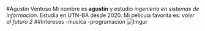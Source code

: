 #Agustin Ventoso
Mi nombre es **agustin** y estudio *ingenieria en sistemas de informacion*.
Estudia en UTN-BA desde 2020.
Mi pelicula favorita es: *voler al futuro 2*
##Intereses
-musica
-programacion
![Imgur](https://i.imgur.com/WcfqnZt.jpg)